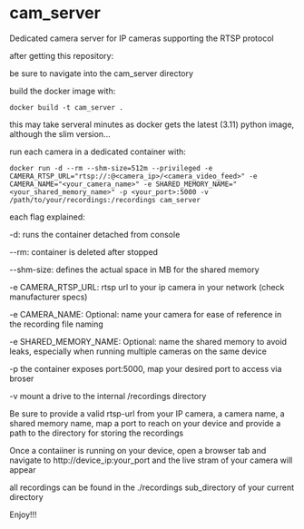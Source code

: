 # cam_server

Dedicated camera server for IP cameras supporting the RTSP protocol

after getting this repository:

  be sure to navigate into the cam_server directory
  
  build the docker image with:
  
    docker build -t cam_server .
    
  this may take serveral minutes as docker gets the latest (3.11) python image, although the slim version...
  
  run each camera in a dedicated container with:
  
    docker run -d --rm --shm-size=512m --privileged -e CAMERA_RTSP_URL="rtsp://:@<camera_ip>/<camera_video_feed>" -e CAMERA_NAME="<your_camera_name>" -e SHARED_MEMORY_NAME="<your_shared_memory_name>" -p <your_port>:5000 -v /path/to/your/recordings:/recordings cam_server
  
  each flag explained:
  
  -d: runs the container detached from console
  
  --rm: container is deleted after stopped 
  
  --shm-size: defines the actual space in MB for the shared memory 
  
  -e CAMERA_RTSP_URL: rtsp url to your ip camera in your network (check manufacturer specs) 
  
  -e CAMERA_NAME: Optional: name your camera for ease of reference in the recording file naming 
  
  -e SHARED_MEMORY_NAME: Optional: name the shared memory to avoid leaks, especially when running multiple cameras on the same device 
  
  -p the container exposes port:5000, map your desired port to access via broser 
  
  -v mount a drive to the internal /recordings directory


  Be sure to provide a valid rtsp-url from your IP camera, a camera name, a shared memory name, map a port to reach on your device and provide a path to the directory for storing the recordings
  
  Once a contaiiner is running on your device, open a browser tab and navigate to http://device_ip:your_port and the live stram of your camera will appear
  
  all recordings can be found in the ./recordings sub_directory of your current directory
  
  Enjoy!!!
